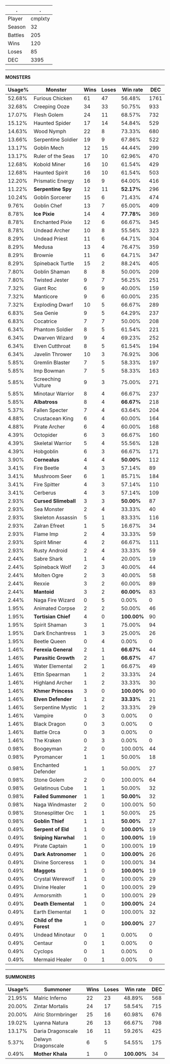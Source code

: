 .|.
|-|-
Player|cmplxty
Season|32
Battles|205
Wins|120
Loses|85
DEC|3395

---
**MONSTERS**

Usage%|Monster|Wins|Loses|Win rate|DEC|
-|-|-|-|-|-|
52.68%|Furious Chicken|61|47|56.48%|1761|
32.68%|Creeping Ooze|34|33|50.75%|933|
17.07%|Flesh Golem|24|11|68.57%|732|
15.12%|Haunted Spider|17|14|54.84%|529|
14.63%|Wood Nymph|22|8|73.33%|680|
13.66%|Serpentine Soldier|19|9|67.86%|522|
13.17%|Goblin Mech|12|15|44.44%|299|
13.17%|Ruler of the Seas|17|10|62.96%|470|
12.68%|Kobold Miner|16|10|61.54%|429|
12.68%|Haunted Spirit|16|10|61.54%|503|
12.20%|Prismatic Energy|16|9|64.00%|416|
11.22%|**Serpentine Spy**|12|11|**52.17%**|296|
10.24%|Goblin Sorcerer|15|6|71.43%|474|
9.76%|Goblin Chef|13|7|65.00%|409|
8.78%|**Ice Pixie**|14|4|**77.78%**|369|
8.78%|Enchanted Pixie|12|6|66.67%|345|
8.78%|Undead Archer|10|8|55.56%|323|
8.29%|Undead Priest|11|6|64.71%|304|
8.29%|Medusa|13|4|76.47%|359|
8.29%|Brownie|11|6|64.71%|347|
8.29%|Spineback Turtle|15|2|88.24%|405|
7.80%|Goblin Shaman|8|8|50.00%|209|
7.80%|Twisted Jester|9|7|56.25%|251|
7.32%|Giant Roc|6|9|40.00%|159|
7.32%|Manticore|9|6|60.00%|235|
7.32%|Exploding Dwarf|10|5|66.67%|289|
6.83%|Sea Genie|9|5|64.29%|237|
6.83%|Cocatrice|7|7|50.00%|208|
6.34%|Phantom Soldier|8|5|61.54%|221|
6.34%|Dwarven Wizard|9|4|69.23%|252|
6.34%|Elven Cutthroat|8|5|61.54%|194|
6.34%|Javelin Thrower|10|3|76.92%|306|
5.85%|Gremlin Blaster|7|5|58.33%|197|
5.85%|Imp Bowman|7|5|58.33%|163|
5.85%|Screeching Vulture|9|3|75.00%|271|
5.85%|Minotaur Warrior|8|4|66.67%|237|
5.85%|**Albatross**|8|4|**66.67%**|218|
5.37%|Fallen Specter|7|4|63.64%|204|
4.88%|Crustacean King|6|4|60.00%|164|
4.88%|Pirate Archer|6|4|60.00%|168|
4.39%|Octopider|6|3|66.67%|160|
4.39%|Skeletal Warrior|5|4|55.56%|128|
4.39%|Hobgoblin|6|3|66.67%|171|
3.90%|**Cornealus**|4|4|**50.00%**|112|
3.41%|Fire Beetle|4|3|57.14%|89|
3.41%|Mushroom Seer|6|1|85.71%|184|
3.41%|Fire Spitter|4|3|57.14%|110|
3.41%|Cerberus|4|3|57.14%|109|
2.93%|**Cursed Slimeball**|3|3|**50.00%**|87|
2.93%|Sea Monster|2|4|33.33%|40|
2.93%|Skeleton Assassin|5|1|83.33%|116|
2.93%|Zalran Efreet|1|5|16.67%|34|
2.93%|Flame Imp|2|4|33.33%|59|
2.93%|Spirit Miner|4|2|66.67%|111|
2.93%|Rusty Android|2|4|33.33%|59|
2.44%|Sabre Shark|1|4|20.00%|19|
2.44%|Spineback Wolf|2|3|40.00%|44|
2.44%|Molten Ogre|2|3|40.00%|58|
2.44%|Rexxie|3|2|60.00%|89|
2.44%|**Mantoid**|3|2|**60.00%**|83|
2.44%|Naga Fire Wizard|0|5|0.00%|0|
1.95%|Animated Corpse|2|2|50.00%|46|
1.95%|**Tortisian Chief**|4|0|**100.00%**|90|
1.95%|Spirit Shaman|3|1|75.00%|94|
1.95%|Dark Enchantress|1|3|25.00%|26|
1.95%|Beetle Queen|0|4|0.00%|0|
1.46%|**Ferexia General**|2|1|**66.67%**|44|
1.46%|**Parasitic Growth**|2|1|**66.67%**|47|
1.46%|Water Elemental|2|1|66.67%|49|
1.46%|Ettin Spearman|1|2|33.33%|24|
1.46%|Highland Archer|1|2|33.33%|30|
1.46%|**Khmer Princess**|3|0|**100.00%**|90|
1.46%|**Elven Defender**|1|2|**33.33%**|21|
1.46%|Serpentine Mystic|1|2|33.33%|29|
1.46%|Vampire|0|3|0.00%|0|
1.46%|Black Dragon|0|3|0.00%|0|
1.46%|Battle Orca|0|3|0.00%|0|
1.46%|The Kraken|0|3|0.00%|0|
0.98%|Boogeyman|2|0|100.00%|44|
0.98%|Pyromancer|1|1|50.00%|18|
0.98%|Enchanted Defender|1|1|50.00%|27|
0.98%|Stone Golem|2|0|100.00%|64|
0.98%|Gelatinous Cube|1|1|50.00%|32|
0.98%|**Failed Summoner**|1|1|**50.00%**|32|
0.98%|Naga Windmaster|2|0|100.00%|50|
0.98%|Stonesplitter Orc|1|1|50.00%|25|
0.98%|**Goblin Thief**|1|1|**50.00%**|27|
0.49%|**Serpent of Eld**|1|0|**100.00%**|19|
0.49%|**Sniping Narwhal**|1|0|**100.00%**|19|
0.49%|Pirate Captain|1|0|100.00%|19|
0.49%|**Dark Astronomer**|1|0|**100.00%**|26|
0.49%|Divine Sorceress|1|0|100.00%|34|
0.49%|**Maggots**|1|0|**100.00%**|19|
0.49%|Crystal Werewolf|1|0|100.00%|29|
0.49%|Divine Healer|1|0|100.00%|29|
0.49%|Armorsmith|1|0|100.00%|29|
0.49%|**Death Elemental**|1|0|**100.00%**|24|
0.49%|Earth Elemental|1|0|100.00%|32|
0.49%|**Child of the Forest**|1|0|**100.00%**|27|
0.49%|Undead Minotaur|0|1|0.00%|0|
0.49%|Centaur|0|1|0.00%|0|
0.49%|Cyclops|0|1|0.00%|0|
0.49%|Mermaid Healer|0|1|0.00%|0|

---
**SUMMONERS**

Usage%|Summoner|Wins|Loses|Win rate|DEC|
-|-|-|-|-|-|
21.95%|Malric Inferno|22|23|48.89%|568|
20.00%|Zintar Mortalis|24|17|58.54%|715|
20.00%|Alric Stormbringer|25|16|60.98%|676|
19.02%|Lyanna Natura|26|13|66.67%|798|
13.17%|Daria Dragonscale|16|11|59.26%|425|
5.37%|Delwyn Dragonscale|6|5|54.55%|175|
0.49%|**Mother Khala**|1|0|**100.00%**|34|
